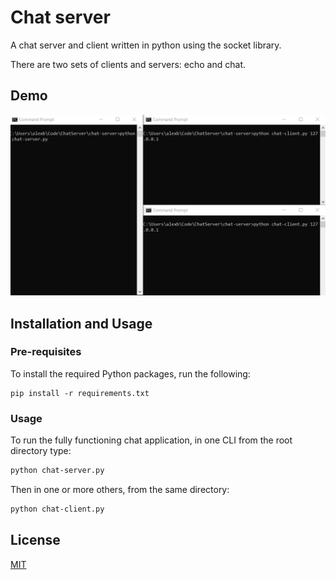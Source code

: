 # Chat server
A chat server and client written in python using the socket library.

There are two sets of clients and servers: echo and chat.

## Demo
![Chat server](demo/chat-server.gif)

## Installation and Usage

### Pre-requisites

To install the required Python packages, run the following:

```
pip install -r requirements.txt
```

### Usage

To run the fully functioning chat application, in one CLI from the root directory type:

```bash
python chat-server.py
```

Then in one or more others, from the same directory:

```bash
python chat-client.py
```

## License
[MIT](https://choosealicense.com/licenses/mit/)
